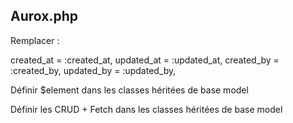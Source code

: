 ## Aurox.php

Remplacer : 

created_at = :created_at,
updated_at = :updated_at,
created_by = :created_by,
updated_by = :updated_by,


Définir $element dans les classes héritées de base model

Définir les CRUD + Fetch dans les classes héritées de base model